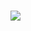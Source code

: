 <h3>
    <img src="https://readme-typing-svg.herokuapp.com/?font=Righteous&center=true&vCenter=true&width=600&height=70&duration=5000&lines=Hello+There!;+My+name+is+China;+I'm+a+mobile+application+developer!" />
</h3>

